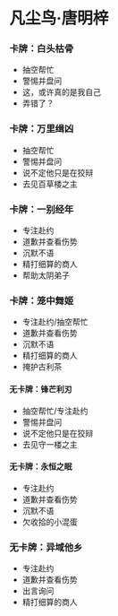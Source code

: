 # 凡尘鸟·唐明梓

### 卡牌：白头枯骨
- 抽空帮忙
- 警惕并盘问
- 这，或许真的是我自己
- 弄错了？

### 卡牌：万里缉凶
- 抽空帮忙
- 警惕并盘问
- 说不定他只是在狡辩
- 去见百草楼之主

### 卡牌：一别经年
- 专注赴约
- 道歉并查看伤势
- 沉默不语
- 精打细算的商人
- 帮助太阴弟子

### 卡牌：笼中舞姬
- 专注赴约/抽空帮忙
- 道歉并查看伤势
- 沉默不语
- 精打细算的商人
- 掩护古利茶

#### 无卡牌：锋芒利刃
- 抽空帮忙/专注赴约
- 警惕并盘问
- 说不定他只是在狡辩
- 去见守一楼之主

#### 无卡牌：永恒之眠
- 专注赴约
- 道歉并查看伤势
- 沉默不语
- 欠收拾的小混蛋

### 无卡牌：异域他乡
- 专注赴约
- 道歉并查看伤势
- 出言询问
- 精打细算的商人
